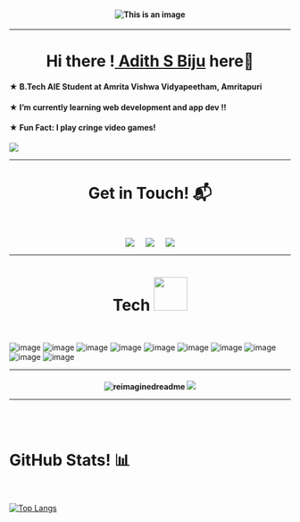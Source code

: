 <h4 align="center">  
 
![This is an image](https://cdn.7tv.app/emote/60b2876f4f32610f15bfc5dc/4x.webp)
</h4>
<hr>

<h1 align="center">Hi there !<a href="https://github.com/VayneFr"> Adith S Biju<a> here👋</a></h1>

<h4 align>
★	 B.Tech AIE Student at Amrita Vishwa Vidyapeetham, Amritapuri
</h4>

<h4>
★	I’m currently learning web development and app dev !!
</h4>
<h4>
★	Fun Fact: I play cringe video games!
</h4>
<img src="https://cdn.7tv.app/emote/64a67669e636ca42622edc22/4x.webp">

<hr>




<h1 align="center">Get in Touch! 📬</h1>
<Br>
<p align="center">
<a href="https://www.linkedin.com/in/adith-s-biju-340099222/" target="blank"><img align="center" src="https://img.shields.io/badge/Adith S Biju-0077B5?style=for-the-badge&logo=linkedin&logoColor=white" /></a> &nbsp;&nbsp;&nbsp;  <a href="mailto:s.adith2k@gmail.com" target="blank"><img align="center" src="https://img.shields.io/badge/s.adith2k@gmail.com-D14836?style=for-the-badge&logo=gmail&logoColor=white" /></a>    &nbsp;&nbsp;&nbsp;       <a href="https://twitter.com/dupityyy" target="blank"><img align="center" src="https://img.shields.io/badge/dupityyy-100000?style=for-the-badge&logo=twitter&logoColor=white" /></a>
</p>
<hr>

<h1 align="center"><A></A>Tech <a></a> <img src="https://cdn.7tv.app/emote/63c8cc0dfc866ebbc80b0bec/4x.webp" width="60px"/></h1>
<Br>
 
![image](https://img.shields.io/badge/CSS3-1572B6?style=for-the-badge&logo=css3&logoColor=white})
![image](https://img.shields.io/badge/JavaScript-323330?style=for-the-badge&logo=javascript&logoColor=F7DF1E)
![image](https://img.shields.io/badge/Python-FFD43B?style=for-the-badge&logo=python&logoColor=blue)
![image](https://img.shields.io/badge/HTML5-E34F26?style=for-the-badge&logo=html5&logoColor=white)
![image](https://img.shields.io/badge/Bootstrap-563D7C?style=for-the-badge&logo=bootstrap&logoColor=white)
![image](https://img.shields.io/badge/Sass-CC6699?style=for-the-badge&logo=sass&logoColor=white)
![image](https://img.shields.io/badge/MySQL-005C84?style=for-the-badge&logo=mysql&logoColor=white)
![image](https://img.shields.io/badge/Adobe%20Photoshop-31A8FF?style=for-the-badge&logo=Adobe%20Photoshop&logoColor=black)
![image](https://img.shields.io/badge/Adobe%20Premiere%20Pro-9999FF?style=for-the-badge&logo=Adobe%20Premiere%20Pro&logoColor=white)
![image](https://img.shields.io/badge/Canva-%2300C4CC.svg?&style=for-the-badge&logo=Canva&logoColor=white)
<hr>
<h4 align="center">

<img src="https://myreadme.vercel.app/api/embed/vaynefr?panels=userstatistics,toprepositories,toplanguages,commitgraph" alt="reimaginedreadme" />

<img src="https://github-profile-trophy.vercel.app/?username=vaynefr&theme=juicyfresh&no-bg=true" />
<hr>

<Br>

<Br>
<h1>GitHub Stats! 📊</h1>
<Br>
  
[![Top Langs](https://github-readme-stats.vercel.app/api/top-langs/?username=Vaynefr&layout=compact&theme=merko)](https://github.com/Vaynefr/github-readme-stats)


  






